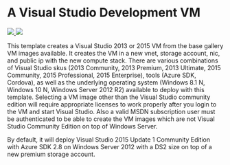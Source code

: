 # A Visual Studio Development VM

<a href="https://portal.azure.com/#create/Microsoft.Template/uri/https%3A%2F%2Fraw.githubusercontent.com%2FAzure%2Fazure-quickstart-templates%2Fmaster%2Fvisual-studio-dev-vm%2Fazuredeploy.json" target="_blank">
    <img src="http://azuredeploy.net/deploybutton.png"/>
</a>
<a href="http://armviz.io/#/?load=https%3A%2F%2Fraw.githubusercontent.com%2FAzure%2Fazure-quickstart-templates%2Fmaster%2Fvisual-studio-dev-vm%2Fazuredeploy.json" target="_blank">
    <img src="http://armviz.io/visualizebutton.png"/>
</a>

This template creates a Visual Studio 2013 or 2015 VM from the base gallery VM images available.  It creates the VM in a new vnet, storage account, nic, and public ip with the new compute stack. There are various combinations of Visual Studio skus (2013 Community, 2013 Premium, 2013 Ultimate, 2015 Community, 2015 Professional, 2015 Enterprise), tools (Azure SDK, Cordova), as well as the underlying operating system (Windows 8.1 N, Windows 10 N, Windows Server 2012 R2) available to deploy with this template.  Selecting a VM image other than the Visual Studio community edition will require appropriate licenses to work properly after you login to the VM and start Visual Studio. Also a valid MSDN subscription user must be authenticated to be able to create the VM images which are not Visual Studio Community Edition on top of Windows Server.

By default, it will deploy Visual Studio 2015 Update 1 Community Edition with Azure SDK 2.8 on Windows Server 2012 with a DS2 size on top of a new premium storage account.